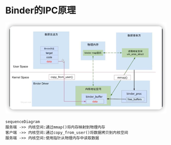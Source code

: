 # Binder的IPC原理

![](img/e6efad2f.png)

``` mermaid
sequenceDiagram
服务端 ->> 内核空间:通过mmap()将内存映射到物理内存
客户端 ->> 内核空间:通过copy_from_user()将数据拷贝到内核空间
服务端 ->> 内核空间:使用指针从物理内存中读取数据
```